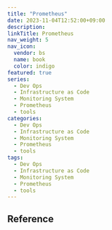 ```yaml
---
title: "Prometheus"
date: 2023-11-04T12:52:00+09:00
description:
linkTitle: Prometheus
nav_weight: 5
nav_icon:
  vendor: bs
  name: book
  color: indigo
featured: true
series:
  - Dev Ops
  - Infrastructure as Code
  - Monitoring System
  - Prometheus
  - tools
categories:
  - Dev Ops
  - Infrastructure as Code
  - Monitoring System
  - Prometheus
  - tools
tags:
  - Dev Ops
  - Infrastructure as Code
  - Monitoring System
  - Prometheus
  - tools
---
```


## Reference
